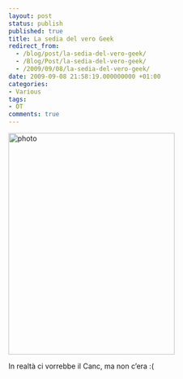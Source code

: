 ```yaml
---
layout: post
status: publish
published: true
title: La sedia del vero Geek
redirect_from: 
  - /blog/post/la-sedia-del-vero-geek/
  - /Blog/Post/la-sedia-del-vero-geek/
  - /2009/09/08/la-sedia-del-vero-geek/
date: 2009-09-08 21:58:19.000000000 +01:00
categories:
- Various
tags:
- OT
comments: true
---
```

<a href="http://imperugo.tostring.it/Content/Uploaded/image/photo_2.jpg" rel="shadowbox[La-sedia-del-vero-Geek];options={counterType:'skip',continuous:true,animSequence:'sync'}"><img SinglelineIgnoreCase style="border-bottom: 0px; border-left: 0px; display: inline; border-top: 0px; border-right: 0px" title="photo" border="0" alt="photo" src="http://imperugo.tostring.it/Content/Uploaded/image/photo_thumb.jpg" width="328" height="436" /></a>     <p>In realtà ci vorrebbe il Canc, ma non c’era :(</p>
